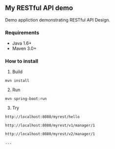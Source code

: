 
## My RESTful API demo

Demo appliction demonstrating RESTful API Design.


### Requirements

* Java 1.6+
* Maven 3.0+

### How to install

1. Build 

`mvn install`

2. Run

`mvn spring-boot:run`

3. Try

`http://localhost:8080/myrest/hello`

`http://localhost:8080/myrest/v1/manager/1`

`http://localhost:8080/myrest/v2/manager/1`

`...`

